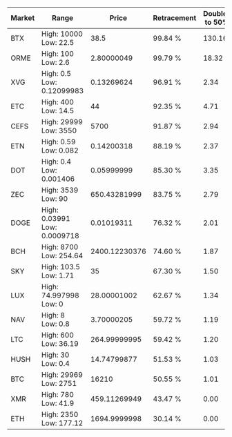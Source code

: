 | Market | Range | Price| Retracement | Doubles to 50% |
| --- | --- | --- | --- | --- |
| BTX | High: 10000<br />Low: 22.5 | 38.5 | 99.84 % | 130.16 |
| ORME | High: 100<br />Low: 2.6 | 2.80000049 | 99.79 % | 18.32 |
| XVG | High: 0.5<br />Low: 0.12099983 | 0.13269624 | 96.91 % | 2.34 |
| ETC | High: 400<br />Low: 14.5 | 44 | 92.35 % | 4.71 |
| CEFS | High: 29999<br />Low: 3550 | 5700 | 91.87 % | 2.94 |
| ETN | High: 0.59<br />Low: 0.082 | 0.14200318 | 88.19 % | 2.37 |
| DOT | High: 0.4<br />Low: 0.001406 | 0.05999999 | 85.30 % | 3.35 |
| ZEC | High: 3539<br />Low: 90 | 650.43281999 | 83.75 % | 2.79 |
| DOGE | High: 0.03991<br />Low: 0.0009718 | 0.01019311 | 76.32 % | 2.01 |
| BCH | High: 8700<br />Low: 254.64 | 2400.12230376 | 74.60 % | 1.87 |
| SKY | High: 103.5<br />Low: 1.71 | 35 | 67.30 % | 1.50 |
| LUX | High: 74.997998<br />Low: 0 | 28.00001002 | 62.67 % | 1.34 |
| NAV | High: 8<br />Low: 0.8 | 3.70000205 | 59.72 % | 1.19 |
| LTC | High: 600<br />Low: 36.19 | 264.99999995 | 59.42 % | 1.20 |
| HUSH | High: 30<br />Low: 0.4 | 14.74799877 | 51.53 % | 1.03 |
| BTC | High: 29969<br />Low: 2751 | 16210 | 50.55 % | 1.01 |
| XMR | High: 780<br />Low: 41.9 | 459.11269949 | 43.47 % | 0.00 |
| ETH | High: 2350<br />Low: 177.12 | 1694.9999998 | 30.14 % | 0.00 |
